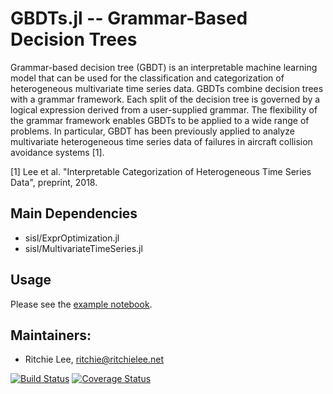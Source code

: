 # GBDTs.jl -- Grammar-Based Decision Trees

Grammar-based decision tree (GBDT) is an interpretable machine learning model that can be used for the classification and categorization of heterogeneous multivariate time series data. GBDTs combine decision trees with a grammar framework. Each split of the decision tree is governed by a logical expression derived from a user-supplied grammar. The flexibility of the grammar framework enables GBDTs to be applied to a wide range of problems. In particular, GBDT has been previously applied to analyze multivariate heterogeneous time series data of failures in aircraft collision avoidance systems [1].

[1] Lee et al. "Interpretable Categorization of Heterogeneous Time Series Data", preprint, 2018.

## Main Dependencies

* sisl/ExprOptimization.jl
* sisl/MultivariateTimeSeries.jl

## Usage

Please see the [example notebook](http://nbviewer.ipython.org/github/sisl/GBDTs.jl/blob/master/examples/Auslan.ipynb).

## Maintainers:

* Ritchie Lee, ritchie@ritchielee.net 

[![Build Status](https://travis-ci.org/sisl/GBDTs.jl.svg?branch=master)](https://travis-ci.org/sisl/GBDTs.jl) [![Coverage Status](https://coveralls.io/repos/sisl/GBDTs.jl/badge.svg?branch=master&service=github)](https://coveralls.io/github/sisl/GBDTs.jl?branch=master)
